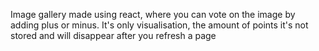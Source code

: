 Image gallery made using react, where you can vote on the image by adding plus or minus. 
It's only visualisation, the amount of points it's not stored and will disappear after you refresh a page
